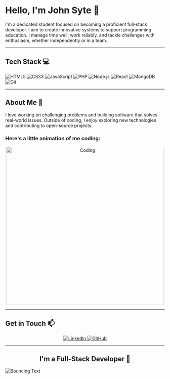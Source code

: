 # Hello, I'm John Syte 👋

I'm a dedicated student focused on becoming a proficient full-stack developer. I aim to create innovative systems to support programming education. I manage time well, work reliably, and tackle challenges with enthusiasm, whether independently or in a team.

---

## Tech Stack 💻
![HTML5](https://img.shields.io/badge/-HTML5-E34F26?logo=html5&logoColor=white&style=for-the-badge)
![CSS3](https://img.shields.io/badge/-CSS3-1572B6?logo=css3&logoColor=white&style=for-the-badge)
![JavaScript](https://img.shields.io/badge/-JavaScript-F7DF1E?logo=javascript&logoColor=black&style=for-the-badge)
![PHP](https://img.shields.io/badge/-PHP-777BB4?logo=php&logoColor=white&style=for-the-badge)
![Node.js](https://img.shields.io/badge/-Node.js-339933?logo=node.js&logoColor=white&style=for-the-badge)
![React](https://img.shields.io/badge/-React-61DAFB?logo=react&logoColor=white&style=for-the-badge)
![MongoDB](https://img.shields.io/badge/-MongoDB-47A248?logo=mongodb&logoColor=white&style=for-the-badge)
![Git](https://img.shields.io/badge/-Git-F05032?logo=git&logoColor=white&style=for-the-badge)

---

## About Me 🌱
I love working on challenging problems and building software that solves real-world issues. Outside of coding, I enjoy exploring new technologies and contributing to open-source projects.

### Here's a little animation of me coding:
<p align="center">
  <img src="https://media.giphy.com/media/qgQUggAC3Pfv687qPC/giphy.gif" alt="Coding" width="500"/>
</p>

---

## Get in Touch 📫
<p align="center">
  <a href="https://www.linkedin.com/in/john-syte-tiopes-1919802b1/" target="_blank">
    <img src="https://img.shields.io/badge/-LinkedIn-0A66C2?logo=linkedin&logoColor=white&style=for-the-badge" alt="LinkedIn">
  </a>
  <a href="https://github.com/tjsyte" target="_blank">
    <img src="https://img.shields.io/badge/-GitHub-181717?logo=github&logoColor=white&style=for-the-badge" alt="GitHub">
  </a>
</p>

---

<h2 align="center"> I'm a Full-Stack Developer 🚀 </h2>

![Bouncing Text](https://github.com/JohnSyte/JohnSyte/blob/main/bouncing-text.gif)
